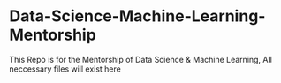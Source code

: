 # Data-Science-Machine-Learning-Mentorship
This Repo is for the Mentorship of Data Science &amp; Machine Learning, All neccessary files will exist here
